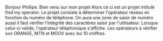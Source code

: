 Bonjour Phillipe.
Bien venu sur mon projet
Alors ce ci est un projet intitulé find my operator. Le projet consiste à déterminer l'opérateur réseau en fonction du numéro de téléphone. On aura une zone de saisir de numéro aussi il faut vérifier l'intégrité des caractères saisir par l'utilisateur. Lorsque celui-ci valide, l'opérateur téléphonique s'affiche. Les opérateurs à vérifier son ORANGE, MTN et MOOV avec les 10 chiffres.